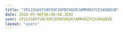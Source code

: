 ```yaml
---
title: "SP123GA5TV8FX9F2DPN7HGVRJAMM4RZYCD1KHQQVB"
date: 2024-05-06T16:06:58.320Z
user: SP123GA5TV8FX9F2DPN7HGVRJAMM4RZYCD1KHQQVB
layout: "users"
---
```

    